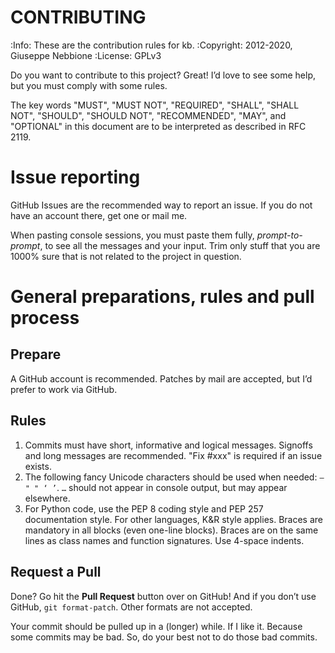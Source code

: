 # CONTRIBUTING

:Info: These are the contribution rules for kb.
:Copyright: 2012-2020, Giuseppe Nebbione
:License: GPLv3

Do you want to contribute to this project?  Great!  I’d love to see some help,
but you must comply with some rules.

The key words "MUST", "MUST NOT", "REQUIRED", "SHALL", "SHALL
NOT", "SHOULD", "SHOULD NOT", "RECOMMENDED",  "MAY", and
"OPTIONAL" in this document are to be interpreted as described in
RFC 2119.

# Issue reporting

GitHub Issues are the recommended way to report an issue.  If you do not have an
account there, get one or mail me.

When pasting console sessions, you must paste them fully, *prompt-to-prompt*,
to see all the messages and your input.  Trim only stuff that you are 1000%
sure that is not related to the project in question.

# General preparations, rules and pull process

## Prepare

A GitHub account is recommended.  Patches by mail are accepted, but I’d prefer
to work via GitHub.


## Rules

1. Commits must have short, informative and logical messages.  Signoffs and
   long messages are recommended.  "Fix #xxx" is required if an issue
   exists.
2. The following fancy Unicode characters should be used when
   needed: ``— " " ‘ ’``. ``…`` should not appear in console output, but may
   appear elsewhere.
3. For Python code, use the PEP 8 coding style and PEP 257 documentation style.
   For other languages, K&R style applies. Braces are mandatory in all blocks
   (even one-line blocks). Braces are on the same lines as class names and
   function signatures. Use 4-space indents.

## Request a Pull

Done?  Go hit the **Pull Request** button over on GitHub!  And if you don’t
use GitHub, ``git format-patch``.  Other formats are not accepted.

Your commit should be pulled up in a (longer) while.  If I like it.  Because
some commits may be bad.  So, do your best not to do those bad commits.
